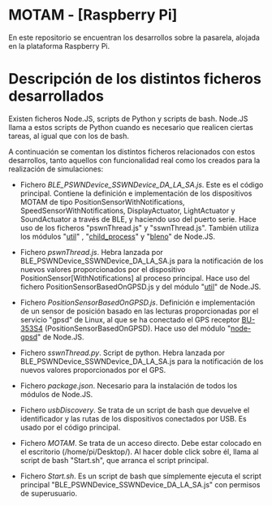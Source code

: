 # **MOTAM - [Raspberry Pi]** #

En este repositorio se encuentran los desarrollos sobre la pasarela, alojada en la plataforma Raspberry Pi.


# Descripción de los distintos ficheros desarrollados #

Existen ficheros Node.JS, scripts de Python y scripts de bash. Node.JS llama a estos scripts de Python cuando es necesario que realicen ciertas tareas, al igual que con los de bash.

A continuación se comentan los distintos ficheros relacionados con estos desarrollos, tanto aquellos con funcionalidad real como los creados para la realización de simulaciones:

- Fichero *BLE_PSWNDevice_SSWNDevice_DA_LA_SA.js*. Este es el código principal. Contiene la definición e implementación de los dispositivos MOTAM de tipo PositionSensorWithNotifications, SpeedSensorWithNotifications, DisplayActuator, LightActuator y SoundActuator a través de BLE, y haciendo uso del puerto serie. Hace uso de los ficheros "pswnThread.js" y "sswnThread.js". También utiliza los módulos "[util](https://nodejs.org/api/util.html)" , "[child_process](https://nodejs.org/api/child_process.html)" y "[bleno](https://www.npmjs.com/package/bleno)" de Node.JS.

- Fichero *pswnThread.js*. Hebra lanzada por BLE_PSWNDevice_SSWNDevice_DA_LA_SA.js para la notificación de los nuevos valores proporcionados por el dispositivo PositionSensor[WithNotifications] al proceso principal. Hace uso del fichero PositionSensorBasedOnGPSD.js y del módulo "[util](https://nodejs.org/api/util.html)" de Node.JS.

- Fichero *PositionSensorBasedOnGPSD.js*. Definición e implementación de un sensor de posición basado en las lecturas proporcionadas por el servicio "gpsd" de Linux, al que se ha conectado el GPS receptor [BU-353S4](http://usglobalsat.com/p-688-bu-353-s4.aspx) (PositionSensorBasedOnGPSD). Hace uso del módulo "[node-gpsd](https://www.npmjs.com/package/node-gpsd)" de Node.JS.

- Fichero *sswnThread.py*. Script de python. Hebra lanzada por BLE_PSWNDevice_SSWNDevice_DA_LA_SA.js para la notificación de los nuevos valores proporcionados por el GPS.

- Fichero *package.json*. Necesario para la instalación de todos los módulos de Node.JS.

- Fichero *usbDiscovery*. Se trata de un script de bash que devuelve el identificador y las rutas de los dispositivos conectados por USB. Es usado por el código principal.

- Fichero *MOTAM*. Se trata de un acceso directo. Debe estar colocado en el escritorio (/home/pi/Desktop/). Al hacer doble click sobre él, llama al script de bash "Start.sh", que arranca el script principal.

- Fichero *Start.sh*. Es un script de bash que símplemente ejecuta el script principal "BLE_PSWNDevice_SSWNDevice_DA_LA_SA.js" con permisos de superusuario.